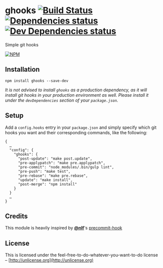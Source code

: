 # ghooks [![Build Status](https://travis-ci.org/gtramontina/ghooks.svg?branch=master)](https://travis-ci.org/gtramontina/ghooks) [![Dependencies status](https://david-dm.org/gtramontina/ghooks/status.svg?theme=shields.io)](https://david-dm.org/gtramontina/ghooks#info=dependencies) [![Dev Dependencies status](https://david-dm.org/gtramontina/ghooks/dev-status.svg?theme=shields.io)](https://david-dm.org/gtramontina/ghooks#info=devDependencies)

Simple git hooks

[![NPM](https://nodei.co/npm/ghooks.png?compact=true)](https://nodei.co/npm/ghooks/)

## Installation

```
npm install ghooks --save-dev
```

_It is not advised to install `ghooks` as a production dependency, as it will install git hooks in your production environment as well. Please install it under the `devDependencies` section of your `package.json`._

## Setup
Add a `config.hooks` entry in your `package.json` and simply specify which git hooks you want and their corresponding commands, like the following:

```
{
  …
  "config": {
    "ghooks": {
      "post-update": "make post.update",
      "pre-applypatch": "make pre.applypatch",
      "pre-commit": "node_modules/.bin/gulp lint",
      "pre-push": "make test",
      "pre-rebase": "make pre.rebase",
      "update": "make install",
      "post-merge": "npm install"
    }
  }
  …
}
```

## Credits
This module is heavily inspired by [__@nlf__](https://github.com/nlf)'s [precommit-hook](https://www.npmjs.org/package/precommit-hook)

## License
This is licensed under the feel-free-to-do-whatever-you-want-to-do license – [http://unlicense.org](http://unlicense.org)
